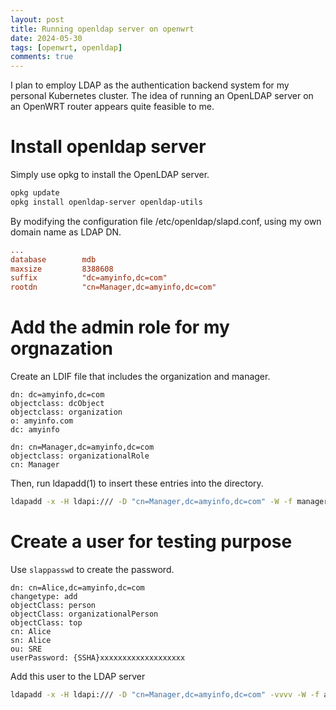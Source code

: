 ```yaml
---
layout: post
title: Running openldap server on openwrt
date: 2024-05-30
tags: [openwrt, openldap]
comments: true
---
```


I plan to employ LDAP as the authentication backend system for my personal Kubernetes cluster. The idea of running an OpenLDAP server on an OpenWRT router appears quite feasible to me.

# Install openldap server

Simply use opkg to install the OpenLDAP server.

```bash
opkg update
opkg install openldap-server openldap-utils
```

By modifying the configuration file /etc/openldap/slapd.conf, using my own domain name as LDAP DN.

```conf
...
database        mdb                                                    
maxsize         8388608                          
suffix          "dc=amyinfo,dc=com"                                    
rootdn          "cn=Manager,dc=amyinfo,dc=com"     
```

# Add the admin role for my orgnazation

Create an LDIF file that includes the organization and manager.

```
dn: dc=amyinfo,dc=com
objectclass: dcObject
objectclass: organization
o: amyinfo.com
dc: amyinfo

dn: cn=Manager,dc=amyinfo,dc=com
objectclass: organizationalRole
cn: Manager
```

Then, run ldapadd(1) to insert these entries into the directory.

```bash
ldapadd -x -H ldapi:/// -D "cn=Manager,dc=amyinfo,dc=com" -W -f manager.ldif
```

# Create a user for testing purpose

Use `slappasswd` to create the password.

```
dn: cn=Alice,dc=amyinfo,dc=com
changetype: add
objectClass: person
objectClass: organizationalPerson
objectClass: top
cn: Alice
sn: Alice
ou: SRE
userPassword: {SSHA}xxxxxxxxxxxxxxxxxxx
```

Add this user to the LDAP server

```bash
ldapadd -x -H ldapi:/// -D "cn=Manager,dc=amyinfo,dc=com" -vvvv -W -f alice.ldif
```
